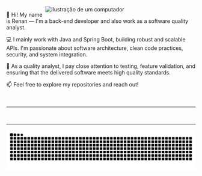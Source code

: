 <!--
<a href="#"><img width="20px" src="https://raw.githubusercontent.com/iCharlesZ/FigureBed/master/img/octocat.gif"/></a>
-->

<!--
<p align="center" width="20%">
<a href="https://git.io/typing-svg"><img src="https://readme-typing-svg.herokuapp.com?font=Fira+Code&pause=1000&color=9e9e9eff&center=true&vCenter=true&width=435&lines=Welcome👋🏻;I'm+a+Back-End+Developer;Always+learning+new+things" alt="Typing SVG" /></a>
-->

<!--
<details>	
  <summary align="center"><b>summry title</b></summary>
<br/>
</details>
-->

<img src="https://raw.githubusercontent.com/MicaelliMedeiros/micaellimedeiros/master/image/computer-illustration.png" alt="ilustração de um computador" min-width="400px" max-width="400px" width="400px" align="right"> 

<p align="left"> 
  👋 Hi! My name is Renan — I'm a back-end developer and also work as a software quality analyst.
</p>

<p align="left"> 
  💻 I mainly work with Java and Spring Boot, building robust and scalable APIs. I'm passionate about software architecture, clean code practices, security, and system integration.
</p>

<!--
<p align="left">
   🚀 I was part of the creation of MalDec Labs, a startup focused on providing tools for professionals working with malware analysis, reverse engineering, and other cybersecurity-related topics. I was responsible for the entire back-end development of the company, from architecture design to implementation.
</p>
-->
<p align="left">
  🧪 As a quality analyst, I pay close attention to testing, feature validation, and ensuring that the delivered software meets high quality standards.
</p>

<p align="left"> 
  📫 Feel free to explore my repositories and reach out!
</p>

<br>

--- 

<a href="https://github.com/vn7n24fzkq/github-profile-summary-cards"> <img align=center  width="33%" src="http://github-profile-summary-cards.vercel.app/api/cards/stats?username=renannrocha&theme=dark" alt="" /></a>
<a href="https://github.com/vn7n24fzkq/github-profile-summary-cards"> <img align=center width="33%" src="http://github-profile-summary-cards.vercel.app/api/cards/repos-per-language?username=renannrocha&theme=dark" alt="" /></a>
<a href="https://github.com/vn7n24fzkq/github-profile-summary-cards"> <img align=center width="33%" src="http://github-profile-summary-cards.vercel.app/api/cards/most-commit-language?username=renannrocha&theme=dark" alt="" /></a>

---

<picture align="center" >
  <source media="(prefers-color-scheme: dark)" srcset="https://raw.githubusercontent.com/renannrocha/renannrocha/output/github-contribution-grid-snake-dark.svg">
  <source media="(prefers-color-scheme: light)" srcset="https://raw.githubusercontent.com/renannrocha/renannrocha/output/github-contribution-grid-snake-dark.svg">
  <img align="center" alt="github contribution grid snake animation" src="https://raw.githubusercontent.com/renannrocha/renannrocha/output/github-contribution-grid-snake.svg">
</picture>
